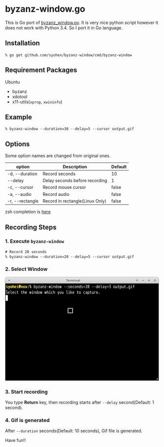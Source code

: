 # byzanz-window.go

This is Go port of [byzanz_window.py](https://gist.github.com/noamraph/8348560).
It is very nice python script however it does not work with Python 3.4.
So I port it in Go language.

## Installation

```
% go get github.com/syohex/byzanz-window/cmd/byzanz-window
```

## Requirement Packages

Ubuntu
- byzanz
- xdotool
- x11-utils(`xprop`, `xwininfo`)

## Example

```
% byzanz-window --duration=30 --delay=5 --cursor output.gif
```

## Options

Some option names are changed from original ones.

|option          |Description                     |Default |
|----------------|--------------------------------|--------|
|-d, --duration  |Record seconds                  |10      |
|--delay         |Delay seconds before recording  |1       |
|-c, --cursor    |Record mouse cursor             |false   |
|-a, --audio     |Record audio                    |false   |
|-r, --rectangle |Record in rectangle(Linux Only) |false   |

zsh completion is [here](https://github.com/syohex/zsh-go-completions/blob/master/_byzanz-window)

## Recording Steps

### 1. Execute `byzanz-window`

```
# Record 20 seconds
% byzanz-window --duration=20 --delay=5 --cursor output.gif
```

### 2. Select Window

![select window](image/select-window.png)

### 3. Start recording

You type **Return** key, then recording starts after `--delay` second(Default: 1 second).

### 4. Gif is generated

After `--duration` seconds(Default: 10 seconds), Gif file is generated.

Have fun!!
